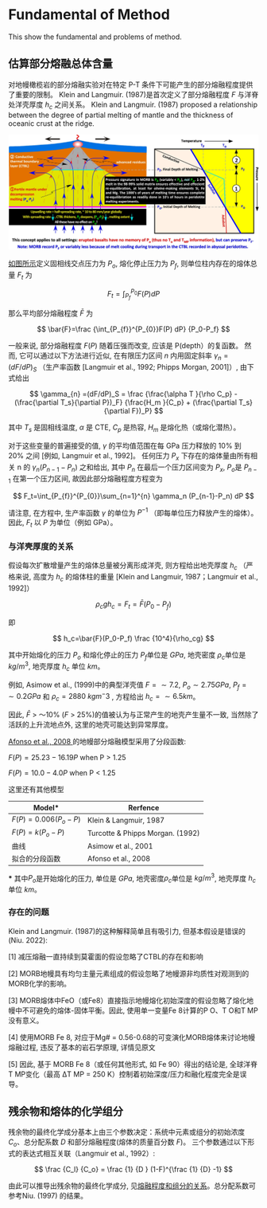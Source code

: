 # Fundamental of Method 
This show the fundamental and problems of method.


## 估算部分熔融总体含量
<!-- Total Amount of Partial Melting  -->

对地幔橄榄岩的部分熔融实验对在特定 P-T 条件下可能产生的部分熔融程度提供了重要的限制。 Klein and Langmuir. (1987)是首次定义了部分熔融程度 $F$ 与洋脊处洋壳厚度 $h_c$ 之间关系。 
Klein and Langmuir. (1987) proposed a relationship between the degree of partial melting of mantle and the thickness of oceanic crust at the ridge. 

![如图所示](/Images/Niu_2021_ESR_F5.jpg)

[如图所示](/Images/Niu_2021_ESR_F5.jpg)定义固相线交点压力为 $P_o$, 熔化停止压力为 $P_f$, 则单位柱内存在的熔体总量 $F_t$ 为

$$
    F_t=\int_{P_{f}}^{P_{0}}F(P) dP
$$

那么平均部分熔融程度 $\bar{F}$ 为

$$
    \bar{F}=\frac {\int_{P_{f}}^{P_{0}}F(P) dP} {P_0-P_f}
$$


一般来说, 部分熔融程度 $F(P)$ 随着压强而改变, 应该是 P(depth）的复函数。 然而, 它可以通过以下方法进行近似, 
在有限压力区间 $n$ 内用固定斜率 $\gamma_n =(dF/dP)_S$ （生产率函数 [Langmuir et al., 1992; Phipps Morgan, 2001]）, 由下式给出

$$
    \gamma_{n} =(dF/dP)_S = 
    \frac
    {\frac{\alpha T }{\rho C_p} - (\frac{\partial T_s}{\partial P})_F}
    {\frac{H_m }{C_p} + (\frac{\partial T_s}{\partial F})_P}
$$

其中 $T_s$ 是固相线温度, $\alpha$ 是 CTE, $C_p$ 是热容, $H_m$ 是熔化热（或熔化潜热）。 

对于这些变量的普遍接受的值, $\gamma$ 的平均值范围在每 GPa 压力释放的 10% 到 20% 之间 [例如, Langmuir et al., 1992]。 任何压力 $P_x$ 下存在的熔体量由所有相关 n 的 $\gamma_n (P_{n-1}-P_n)$ 之和给出, 其中 $P_n$ 在最后一个压力区间变为 $P_x$, $P_o$是 $P_{n-1}$ 在第一个压力区间, 故因此部分熔融程度方程变为

$$
    F_t=\int_{P_{f}}^{P_{0}}\sum_{n=1}^{n} \gamma_n (P_{n-1}-P_n) dP
$$

请注意, 在方程中, 生产率函数 $\gamma$ 的单位为 $P^{-1}$ （即每单位压力释放产生的熔体）。 因此, $F_t$ 以 $P$ 为单位（例如 GPa）。 


### 与洋壳厚度的关系

假设每次扩散增量产生的熔体总量被分离形成洋壳, 则方程给出地壳厚度 $h_c$ （严格来说, 高度为 $h_c$  的熔体柱的重量 [Klein and Langmuir, 1987；Langmuir et al., 1992]）

$$
    \rho_cgh_c=F_t=\bar{F}(P_0-P_f)
$$

即

$$
    h_c=\bar{F}(P_0-P_f) \frac {10^4}{\rho_cg}
$$

其中开始熔化的压力 $P_o$ 和熔化停止的压力 $P_f$单位是 $GPa$, 地壳密度 $\rho_c$单位是 $kg/m^3$, 地壳厚度 $h_c$ 单位 $km$。

例如, Asimow et al., (1999)中的典型洋壳值 $F = \sim 7.2%$, $P_o \sim 2.75 GPa$, $P_f = \sim 0.2 GPa$ 和 $\rho_c = 2880\ kg m^-3$ , 方程给出 $h_c = \sim 6.5 km$。

因此, $\bar{F}$ > ～10% ($F$ > 25%)的值被认为与正常产生的地壳产生量不一致, 当然除了活跃的上升流地点外, 这里的地壳可能达到异常厚度。 



[ Afonso et al., 2008 ](Images/Afonso_et_al_2008_G3_FA1.png "Degree of partial melting with depth for different melting models.")的地幔部分熔融模型采用了分段函数: 


$F(P) = 25.23-16.19P$ when P > 1.25 

$F(P) = 10.0-4.0P$    when P < 1.25

这里还有其他模型

| Model*   | Rerfence |
| -------- | ------- |
| $F(P) = 0.006 (P_o-P)$  | Klein & Langmuir, 1987    |
| $F(P) = k (P_o-P)$  | Turcotte & Phipps Morgan. (1992)     |
|   曲线   | Asimow et al., 2001    |
| 拟合的分段函数   | Afonso et al., 2008    |


**\*** 其中$P_o$是开始熔化的压力, 单位是 $GPa$, 地壳密度$\rho_c$单位是 $kg/m^3$, 地壳厚度 $h_c$ 单位 $km$。

### 存在的问题

Klein and Langmuir. (1987)的这种解释简单且有吸引力, 但基本假设是错误的(Niu. 2022):

[1] 减压熔融一直持续到莫霍面的假设忽略了CTBL的存在和影响

[2] MORB地幔具有均匀主量元素组成的假设忽略了地幔源非均质性对观测到的MORB化学的影响。

[3] MORB熔体中FeO（或Fe8）直接指示地幔熔化初始深度的假设忽略了熔化地幔中不可避免的熔体-固体平衡。因此, 使用单一变量Fe 8计算的P O、T O和T MP没有意义。

[4] 使用MORB Fe 8, 对应于Mg# = 0.56-0.68的可变演化MORB熔体来讨论地幔熔融过程, 违反了基本的岩石学原理, 详情见原文

[5] 因此, 基于 MORB Fe 8（或任何其他形式, 如 Fe 90）得出的结论是, 全球洋脊 T MP变化（最高 ΔT MP  = 250 K）控制着初始深度/压力和融化程度完全是误导。


## 残余物和熔体的化学组分
<!-- Composition of Both Residue (s) and Melt(l) After Partial Melting -->
残余物的最终化学成分基本上由三个参数决定：系统中元素或组分的初始浓度 $C_o$、总分配系数 $D$ 和部分熔融程度(熔体的质量百分数 $F$)。 三个参数通过以下形式的表达式相互关联（Langmuir et al., 1992）: 

$$
    \frac {C_l} {C_o} = 
    \frac {1} {D } (1-F)^{\frac {1} {D} -1}
$$


由此可以推导出残余物的最终化学成分, 见[熔融程度和组分的关系](oxide_variation_due_partial_melting.jpg)。总分配系数可参考Niu. (1997) 的结果。

